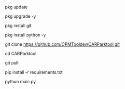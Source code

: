 pkg update

pkg upgrade -y

pkg install git

pkg install python -y

git clone https://github.com/CPMTooldev/CARParktool.git

cd CARParktool

git pull

pip install -r requirements.txt

python main.py

